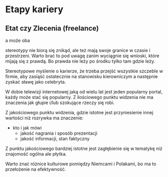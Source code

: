 # Etapy kariery

## Etat czy Zlecenia (freelance)
a może oba


stereotypy nie biorą się znikąd, ale też mają swoje granice w czasie i przestrzeni.
Warto brać to pod uwagę zanim wyciągnie się wnioski, które mijają się z prawdą.
Bo prawda nie leży po środku tylko tam gdzie leży.


Stereotypowe myślenie  o karierze, że trzeba przejść wszystkie szczeble w firmie, aby zasiąść ostatecznie na stanowisku kierowniczym
a następnie zyskać sławę jako celebryta.

W dobie telewizji internetowej jaką od wielu lat jest jeden popularny portal, każdy może stać się popularny.
Z ilościowego punktu widzenia nie ma znaczenia jak głupie i/lub szokujące rzeczy się robi.


Z jakościowego punktu widzenia, gdzie istotne jest przyniesienie innej wartości niż rozrywka ma znaczenie:
+ kto i jak mówi
    + jakość nagrania i sposób prezentacji
    + jakość informacji, stan faktyczny
  
 

Z punktu jakościowego bardziej istotne jest zagłębienie się w tematykę niż znajomość ogólna ale płytka.

Warto znać różnice kulturowe pomiędzy Niemcami i Polakami, bo ma to przełożenie na efektywność.
